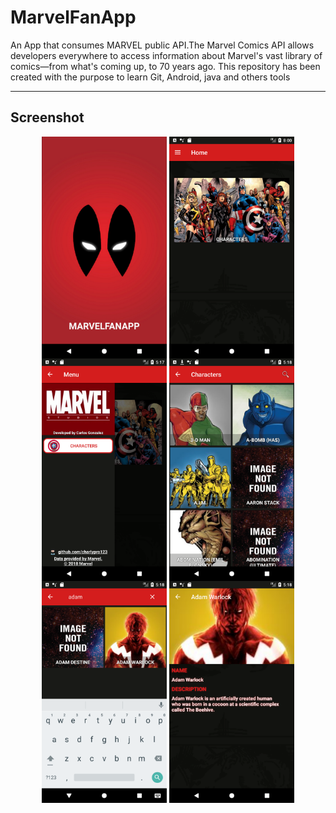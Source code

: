 # MarvelFanApp

An App that consumes MARVEL public API.The Marvel Comics API allows developers everywhere to access information about Marvel's vast library of comics—from what's coming up, to 70 years ago. This repository has been created with the purpose to learn Git, Android, java and others tools

------

## Screenshot
<p align="center">
  <img src="Screenshot_1541265442.png" align="center" width=200>
  <img src="Screenshot_1541265446.png" align="center" width=200>
  <img src="Screenshot_1541265450.png" align="center" width=200>
  <img src="Screenshot_1541265505.png" align="center" width=200>
  <img src="Screenshot_1541265526.png" align="center" width=200>
  <img src="Screenshot_1541265538.png" align="center" width=200>
</p>
